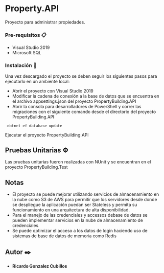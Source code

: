 # Property.API

Proyecto para administrar propiedades.

### Pre-requisitos 📋

- Visual Studio 2019
- Microsoft SQL

### Instalación 🔧

Una vez descargado el proyecto se deben seguir los siguientes pasos para ejecutarlo en un ambiente local:
- Abrir el proyecto con Visual Studio 2019
- Modificar la cadena de conexión a la base de datos que se encuentra en el archivo appsettings.json del proyecto PropertyBuilding.API
- Abrir la consola para desarrolladores de PowerShell y correr las migraciones con el siguiente comando desde el directorio del proyecto PropertyBuilding.API
``` 
 dotnet ef database update
```
Ejecutar el proyecto PropertyBuilding.API

## Pruebas Unitarias ⚙️

Las pruebas unitarias fueron realizadas con NUnit y se encuentran en el proyecto PropertyBuilding.Test

## Notas

- El proyecto se puede mejorar utilizando servicios de almacenamiento en la nube como S3 de AWS para permitir que los servidores desde donde se despliegue la aplicación puedan ser Stateless y permita su funcionamiento en una arquitectura de alta disponibilidad.
- Para el manejo de las credenciales y accessos debase de datos se pueden implementar servicios en la nube de almacenamiento de credenciales.
- Se puede optimizar el acceso a los datos de login haciendo uso de sistemas de base de datos de memoria como Redis

## Autor ✒️

* **Ricardo Gonzalez Cubillos**   

